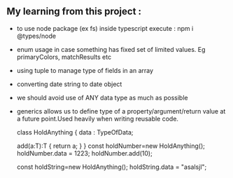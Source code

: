 ## My learning from this project :

* to use node package (ex fs) inside typescript execute : npm i @types/node
* enum usage in case something has fixed set of limited values. Eg primaryColors,
  matchResults etc
* using tuple to manage type of fields in an array
* converting date string to date object 
* we should avoid use of ANY data type as much as possible
* generics allows us to define type of a property/argument/return value at a
  future point.Used heavily when writing reusable code.
  
  class HoldAnything<TypeOfData> {
    data : TypeOfData;

    add(a:T):T {
      return a;
    }
  }
  const holdNumber=new HoldAnything<number>();
  holdNumber.data = 1223;
  holdNumber.add(10);

  const holdString=new HoldAnything<string>();
  holdString.data = "asalsjl";

